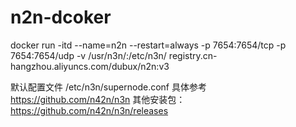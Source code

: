 # n2n-dcoker
docker run -itd --name=n2n --restart=always -p 7654:7654/tcp -p 7654:7654/udp -v /usr/n3n/:/etc/n3n/ registry.cn-hangzhou.aliyuncs.com/dubux/n2n:v3



默认配置文件 /etc/n3n/supernode.conf 具体参考 https://github.com/n42n/n3n 其他安装包：https://github.com/n42n/n3n/releases
